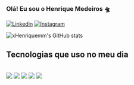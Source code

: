 
### Olá! Eu sou o Henrique Medeiros 🛸

[![Linkedin](https://img.shields.io/badge/LinkedIn-0077B5?style=for-the-badge&logo=linkedin&logoColor=white
)](https://www.linkedin.com/in/henrique-medeiros-9551a4186/)
[![Instagram](https://img.shields.io/badge/Instagram-E4405F?style=for-the-badge&logo=instagram&logoColor=white
)](https://www.instagram.com/xhenriquemm/)

![xHenriquemm's GitHub stats](https://github-readme-stats.vercel.app/api?username=xHenriquemm&show_icons=true&theme=vue-dark)

## Tecnologias que uso no meu dia

<div style="display: inline_block"><br/>
    <img align="center" alt"html5" src="https://img.shields.io/badge/HTML5-E34F26?style=for-the-badge&logo=html5&logoColor=white"/>
    <img align="center" alt"html5" src="https://img.shields.io/badge/CSS3-1572B6?style=for-the-badge&logo=css3&logoColor=white"/>
    <img align="center" alt"html5" src="https://img.shields.io/badge/JavaScript-F7DF1E?style=for-the-badge&logo=javascript&logoColor=black"/>
    <img align="center" alt"html5" src="https://img.shields.io/badge/Python-14354C?style=for-the-badge&logo=python&logoColor=white"/>
    <img align="center" alt"html5" src="https://img.shields.io/badge/React-20232A?style=for-the-badge&logo=react&logoColor=61DAFB"/>


</div>


